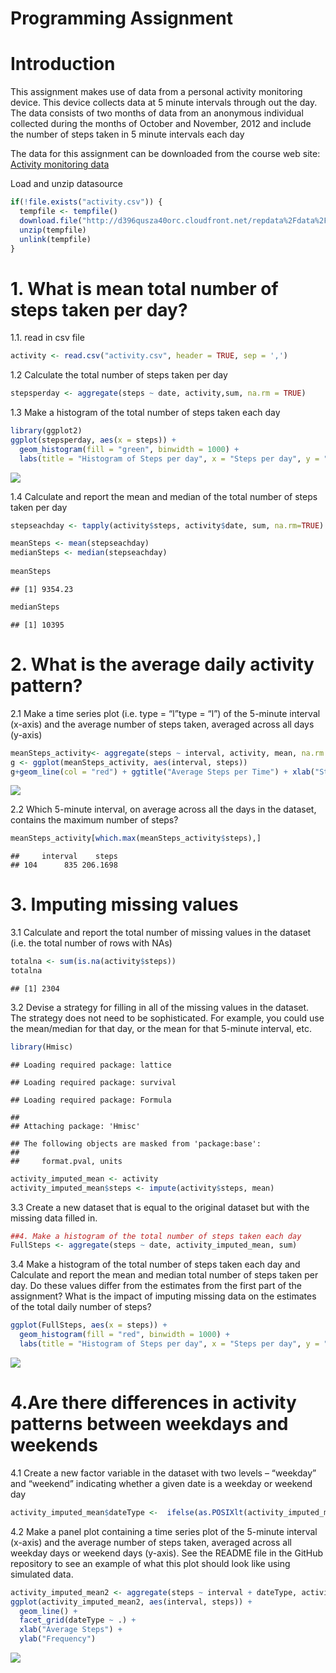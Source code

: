 Programming Assignment
================

# Introduction

This assignment makes use of data from a personal activity monitoring
device. This device collects data at 5 minute intervals through out the
day. The data consists of two months of data from an anonymous
individual collected during the months of October and November, 2012 and
include the number of steps taken in 5 minute intervals each day

The data for this assignment can be downloaded from the course web site:
[Activity monitoring
data](http://d396qusza40orc.cloudfront.net/repdata%2Fdata%2Factivity.zip)

Load and unzip datasource

``` r
if(!file.exists("activity.csv")) {
  tempfile <- tempfile()
  download.file("http://d396qusza40orc.cloudfront.net/repdata%2Fdata%2Factivity.zip",destfile = tempfile)
  unzip(tempfile)
  unlink(tempfile)
}
```

# 1\. What is mean total number of steps taken per day?

1.1. read in csv file

``` r
activity <- read.csv("activity.csv", header = TRUE, sep = ',')
```

1.2 Calculate the total number of steps taken per day

``` r
stepsperday <- aggregate(steps ~ date, activity,sum, na.rm = TRUE)
```

1.3 Make a histogram of the total number of steps taken each day

``` r
library(ggplot2)
ggplot(stepsperday, aes(x = steps)) +
  geom_histogram(fill = "green", binwidth = 1000) +
  labs(title = "Histogram of Steps per day", x = "Steps per day", y = "Frequency")
```

![](Programming-Assignment_files/figure-gfm/unnamed-chunk-4-1.png)<!-- -->

1.4 Calculate and report the mean and median of the total number of
steps taken per day

``` r
stepseachday <- tapply(activity$steps, activity$date, sum, na.rm=TRUE)

meanSteps <- mean(stepseachday)
medianSteps <- median(stepseachday)
  
meanSteps
```

    ## [1] 9354.23

``` r
medianSteps
```

    ## [1] 10395

# 2\. What is the average daily activity pattern?

2.1 Make a time series plot (i.e. type = “l”type = “l”) of the 5-minute
interval (x-axis) and the average number of steps taken, averaged across
all days (y-axis)

``` r
meanSteps_activity<- aggregate(steps ~ interval, activity, mean, na.rm = TRUE)
g <- ggplot(meanSteps_activity, aes(interval, steps))
g+geom_line(col = "red") + ggtitle("Average Steps per Time") + xlab("Steps") + ylab("Frequency")+ theme(plot.title = element_text(face="bold", size=10))
```

![](Programming-Assignment_files/figure-gfm/unnamed-chunk-6-1.png)<!-- -->

2.2 Which 5-minute interval, on average across all the days in the
dataset, contains the maximum number of steps?

``` r
meanSteps_activity[which.max(meanSteps_activity$steps),]
```

    ##     interval    steps
    ## 104      835 206.1698

# 3\. Imputing missing values

3.1 Calculate and report the total number of missing values in the
dataset (i.e. the total number of rows with NAs)

``` r
totalna <- sum(is.na(activity$steps))
totalna
```

    ## [1] 2304

3.2 Devise a strategy for filling in all of the missing values in the
dataset. The strategy does not need to be sophisticated. For example,
you could use the mean/median for that day, or the mean for that
5-minute interval, etc.

``` r
library(Hmisc)
```

    ## Loading required package: lattice

    ## Loading required package: survival

    ## Loading required package: Formula

    ## 
    ## Attaching package: 'Hmisc'

    ## The following objects are masked from 'package:base':
    ## 
    ##     format.pval, units

``` r
activity_imputed_mean <- activity
activity_imputed_mean$steps <- impute(activity$steps, mean)
```

3.3 Create a new dataset that is equal to the original dataset but with
the missing data filled in.

``` r
##4. Make a histogram of the total number of steps taken each day
FullSteps <- aggregate(steps ~ date, activity_imputed_mean, sum)
```

3.4 Make a histogram of the total number of steps taken each day and
Calculate and report the mean and median total number of steps taken per
day. Do these values differ from the estimates from the first part of
the assignment? What is the impact of imputing missing data on the
estimates of the total daily number of steps?

``` r
ggplot(FullSteps, aes(x = steps)) +
  geom_histogram(fill = "red", binwidth = 1000) +
  labs(title = "Histogram of Steps per day", x = "Steps per day", y = "Frequency")
```

![](Programming-Assignment_files/figure-gfm/unnamed-chunk-11-1.png)<!-- -->

# 4.Are there differences in activity patterns between weekdays and weekends

4.1 Create a new factor variable in the dataset with two levels –
“weekday” and “weekend” indicating whether a given date is a weekday
or weekend day

``` r
activity_imputed_mean$dateType <-  ifelse(as.POSIXlt(activity_imputed_mean $date)$wday %in% c(0,6), 'weekend', 'weekday')
```

4.2 Make a panel plot containing a time series plot of the 5-minute
interval (x-axis) and the average number of steps taken, averaged across
all weekday days or weekend days (y-axis). See the README file in the
GitHub repository to see an example of what this plot should look like
using simulated data.

``` r
activity_imputed_mean2 <- aggregate(steps ~ interval + dateType, activity_imputed_mean, mean)
ggplot(activity_imputed_mean2, aes(interval, steps)) + 
  geom_line() + 
  facet_grid(dateType ~ .) +
  xlab("Average Steps") + 
  ylab("Frequency")
```

![](Programming-Assignment_files/figure-gfm/unnamed-chunk-13-1.png)<!-- -->

